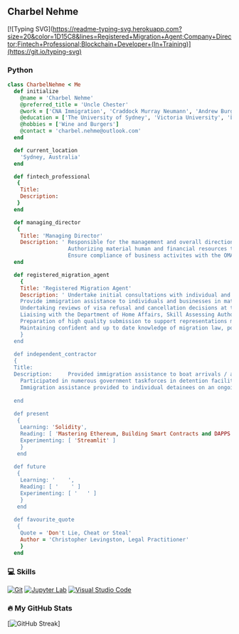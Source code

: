 <h2 align="left">
  Charbel Nehme
</h2>

[![Typing SVG](https://readme-typing-svg.herokuapp.com?size=20&color=1D15C8&lines=Registered+Migration+Agent;Company+Director;Fintech+Professional;Blockchain+Developer+(In+Training)](https://git.io/typing-svg)

### Python

```ruby
class CharbelNehme < Me
  def initialize
    @name = 'Charbel Nehme'
    @preferred_title = 'Uncle Chester'
    @work = ['CNA Immigration', 'Craddock Murray Neumann', 'Andrew Burger & Associates']
    @education = ['The University of Sydney', 'Victoria University', 'LPAB']
    @hobbies = ['Wine and Burgers']
    @contact = 'charbel.nehme@outlook.com' 
  end

  def current_location
    'Sydney, Australia'
  end

  def fintech_professional
   {
    Title:
    Description: 
   }
  end 

  def managing_director
   {
    Title: 'Managing Director'
    Description: ' Responsible for the management and overall direction of CNA Immigration,
                   Authorizing material human and financial resources to implement business operations and client services.                    
                   Ensure compliance of business activites with the OMARA Code of Professional Conduct for registered migration agents. '  
  end

  def registered_migration_agent
    {
    Title: 'Registered Migration Agent'
    Description: ' Undertake initial consultations with individual and corporate clients to develop commercially-sound immigration strategies, whilst ensuring compliance with                    the Migration Agents Code of Conduct. 
    Provide immigration assistance to individuals and businesses in matters before the Department of Home Affairs across all visa categories including (but not limited to): business, corporate, skilled, regional and family based immigration to Australia. 
    Undertaking reviews of visa refusal and cancellation decisions at the Administrative Appeals Tribunal and Ministerial Intervention. 
    Liaising with the Department of Home Affairs, Skill Assessing Authorities, Administrative Appeals Tribunal and other stakeholders.  
    Preparation of high quality submission to support representations made at all levels.
    Maintaining confident and up to date knowledge of migration law, policy and trends to collaborate with clients and colleagues. 
    }
  end 
  
  def independent_contractor
  { 
  Title: 
  Description:     Provided immigration assistance to boat arrivals / asylum seekers under the Immigration Advice and Application Assistance Scheme (IAAAS). 
    Participated in numerous government taskforces in detention facilities on Christmas Island and the RAAAF air force based in Curtin (Western Australia).
    Immigration assistance provided to individual detainees on an ongoing basis at Villawood Immigration Detention Centre (IDC). 
   
  end
  
  def present
   {
    Learning: 'Solidity',
    Reading: [ 'Mastering Ethereum, Building Smart Contracts and DAPPS: Andreas M. Antonopoloulos and Dr. Gavin Wood' ]
    Experimenting: [ 'Streamlit' ]
    }
   end
  
  def future
   {
    Learning: '    ',
    Reading: [ '    ' ]
    Experimenting: [ '   ' ]
    }
   end
 
  def favourite_quote
   {
    Quote = 'Don't Lie, Cheat or Steal'
    Author = 'Christopher Levingston, Legal Practitioner'
    }
  end
```

### 💻 Skills
<p>
    <a href="#"><img alt="Git" src="https://img.shields.io/badge/Git-F05033.svg?logo=git&logoColor=white"></a>
    <a href="#"><img alt="Jupyter Lab" src="https://img.shields.io/badge/Jupyter-F37626.svg?logo=Jupyter&logoColor=white"></a>
    <a href="#"><img alt="Visual Studio Code" src="https://img.shields.io/badge/Visual%20Studio%20Code-0078d7.svg?logo=visual-studio-code&logoColor=white"></a>
</p>

### 🔥 My GitHub Stats
[![GitHub Streak](http://github-readme-streak-stats.herokuapp.com?user=charbelnehme&theme=highcontrast&date_format=j%20M%5B%20Y%5D)]
